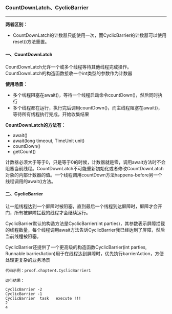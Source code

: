 ### CountDownLatch、CyclicBarrier
---

**两者区别：**

* CountDownLatch的计数器只能使用一次，而CyclicBarrier的计数器可以使用reset()方法重置。



#### 一、CountDownLatch

CountDownLatch允许一个或多个线程等待其他线程完成操作。CountDownLatch的构造函数接收一个int类型的参数作为计数器

**使用场景：**

* 多个线程阻塞在await()，等待一个线程启动命令countDown()，然后同时执行
* 多个线程都在运行，执行完后调用countDown()，而主线程阻塞在await()，等待所有线程执行完成，开始收集结果

**CountDownLatch的方法有：**

* await()
* await(long timeout, TimeUnit unit)
* countDown()
* getCount()



计数器必须大于等于0，只是等于0的时候，计数器就是零，调用await方法时不会阻塞当前线程。CountDownLatch不可能重新初始化或者修改CountDownLatch对象的内部计数器的值。一个线程调用countDown方法happens-before另一个线程调用的await()方法。

#### 二、CyclicBarrier


让一组线程达到一个屏障时被阻塞，直到最后一个线程到达屏障时，屏障才会开门，所有被屏障拦截的线程才会继续运行。

CyclicBarrier默认的构造方法是CyclicBarrier(int parties)，其参数表示屏障拦截的线程数量，每个线程调用await方法告诉CyclicBarrier我已经达到了屏障，然后当前线程被阻塞。

CyclicBarrier还提供了一个更高级的构造函数CyclicBarrier(int parties, Runnable barrierAction)用于在线程达到屏障时，优先执行barrierAction，方便处理更复杂的业务场景

```
代码示例：proof.chapter4.CyclicBarrier1

运行结果：

CyclicBarrier -2
CyclicBarrier -1
CyclicBarrier  task   execute !!!
2
4
```
